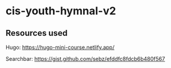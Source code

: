 # cis-youth-hymnal-v2

## Resources used

Hugo: https://hugo-mini-course.netlify.app/

Searchbar: https://gist.github.com/sebz/efddfc8fdcb6b480f567
